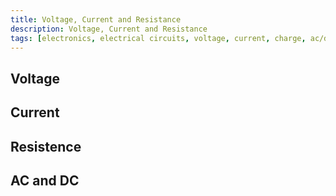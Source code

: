 ```yaml
---
title: Voltage, Current and Resistance
description: Voltage, Current and Resistance
tags: [electronics, electrical circuits, voltage, current, charge, ac/dc, resistance, resistors]
---
```


## Voltage

## Current

## Resistence

## AC and DC
